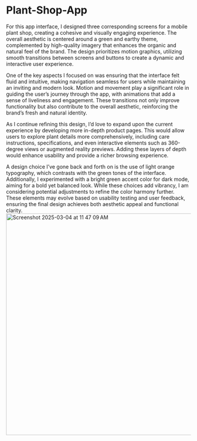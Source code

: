 # Plant-Shop-App
For this app interface, I designed three corresponding screens for a mobile plant shop, creating a cohesive and visually engaging experience. The overall aesthetic is centered around a green and earthy theme, complemented by high-quality imagery that enhances the organic and natural feel of the brand. The design prioritizes motion graphics, utilizing smooth transitions between screens and buttons to create a dynamic and interactive user experience.

One of the key aspects I focused on was ensuring that the interface felt fluid and intuitive, making navigation seamless for users while maintaining an inviting and modern look. Motion and movement play a significant role in guiding the user’s journey through the app, with animations that add a sense of liveliness and engagement. These transitions not only improve functionality but also contribute to the overall aesthetic, reinforcing the brand’s fresh and natural identity.

As I continue refining this design, I’d love to expand upon the current experience by developing more in-depth product pages. This would allow users to explore plant details more comprehensively, including care instructions, specifications, and even interactive elements such as 360-degree views or augmented reality previews. Adding these layers of depth would enhance usability and provide a richer browsing experience.

A design choice I’ve gone back and forth on is the use of light orange typography, which contrasts with the green tones of the interface. Additionally, I experimented with a bright green accent color for dark mode, aiming for a bold yet balanced look. While these choices add vibrancy, I am considering potential adjustments to refine the color harmony further. These elements may evolve based on usability testing and user feedback, ensuring the final design achieves both aesthetic appeal and functional clarity.
<img width="604" alt="Screenshot 2025-03-04 at 11 47 09 AM" src="https://github.com/user-attachments/assets/dc1d51c2-6e6d-418f-9d37-78bddee19c32" />
